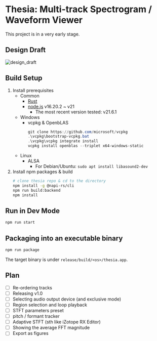 # Thesia: Multi-track Spectrogram / Waveform Viewer

This project is in a very early stage.

## Design Draft

![design_draft](https://github.com/Sytronik/thesia/assets/61383377/938e0425-999f-408c-ae16-82ddf207bc63)

## Build Setup

1. Install prerequisites
   - Common
     - [Rust](https://www.rust-lang.org/tools/install)
     - [node.js](https://nodejs.org/en/download/current) v16.20.2 ~ v21
       - The most recent version tested: v21.6.1
   - Windows
     - vcpkg & OpenbLAS
       ```powershell
       git clone https://github.com/microsoft/vcpkg
       .\vcpkg\bootstrap-vcpkg.bat
       .\vcpkg\vcpkg integrate install
       vcpkg install openblas --triplet x64-windows-static
       ```
   - Linux
     - ALSA
       - For Debian/Ubuntu: `sudo apt install libasound2-dev`
2. Install npm packages & build
   ```bash
   # clone thesia repo & cd to the directory
   npm install -g @napi-rs/cli
   npm run build:backend
   npm install
   ```

## Run in Dev Mode

```bash
npm run start
```

## Packaging into an executable binary

```bash
npm run package
```

The target binary is under `release/build/<os>/thesia.app`.

## Plan

- [ ] Re-ordering tracks
- [ ] Releasing v1.0
- [ ] Selecting audio output device (and exclusive mode)
- [ ] Region selection and loop playback 
- [ ] STFT parameters preset
- [ ] pitch / formant tracker
- [ ] Adaptive STFT (sth like iZotope RX Editor)
- [ ] Showing the average FFT magnitude
- [ ] Export as figures

